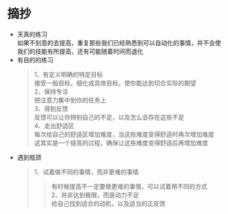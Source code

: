 # 摘抄
* 天真的练习<br>
    如果不刻意的去提高，重复那些我们已经熟悉到可以自动化的事情，并不会使我们的技能有所提高，还有可能随着时间而退化
* 有目的的练习<br>
    >1、有定义明确的特定目标<br>
    接受一般目标，细化成具体目标，使你能达到切合实际的期望<br>
    >2、保持专注<br>
    把注意力集中到你的任务上<br>
    >3、得到反馈<br>
    反馈可以让你辨别自己的不足，以及怎么会存在这些不足<br>
    >4、走出舒适区<br>
    每次给自己的舒适区增加难度，当这些难度变得舒适时再次增加难度<br>
    这其实是一个提高的过程，确保让这些难度变得舒适后再增加难度<br>
* 遇到瓶颈<br>
    >1、试着做不同的事情，而非更难的事情<br>
    >>有时候提高不一定要做更难的事情，可以试着用不同的方式<br>
    >2、并非达到极限，而是动力不足<br>
    >>给自己找到适合的动机，以及适当的正反馈<br>

